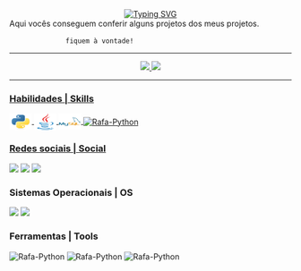 <div align="center">
  <a href="https://git.io/typing-svg"><img src="https://readme-typing-svg.herokuapp.com?font=Fira+Code&pause=1000&width=435&lines=Ol%C3%A1%2C+meu+nome+%C3%A9+Rafael+%F0%9F%91%8B;Sejam+muito+bem-vindos!" alt="Typing SVG" /></a>
</div>
                Aqui vocês conseguem conferir alguns projetos dos meus projetos.

                  fiquem à vontade! 
***

<div align="center">
  <a href="https://github.com/Rafaelrufino91">
  <img height="160em" src="https://github-readme-stats.vercel.app/api?username=Rafaelrufino91&show_icons=true&theme=dark"/>
  <img height="160em" src="https://github-readme-stats.vercel.app/api/top-langs/?username=Rafaelrufino91&theme=dark"/>
</div>


***

### Habilidades | Skills
<div style="display: inline_block">
  <img align="center" alt="Rafa-Python" height="30" width="40" src="https://raw.githubusercontent.com/devicons/devicon/master/icons/python/python-original.svg">
  <img align="center" alt="Rafa-Python" height="30" width="40" src="https://raw.githubusercontent.com/devicons/devicon/master/icons/java/java-original.svg">
  <img align="center" alt="Rafa-Python" height="30" width="40" src="https://raw.githubusercontent.com/devicons/devicon/master/icons/mysql/mysql-original-wordmark.svg">
  <img align="center" alt="Rafa-Python" height="30" width="40" src="https://cdn.jsdelivr.net/gh/devicons/devicon/icons/amazonwebservices/amazonwebservices-plain-wordmark.svg">
</div>

### Redeѕ ѕociaiѕ | Social
<div>
  <a href="https://www.instagram.com/rafael.srufino/" target="_blank"><img src="https://img.shields.io/badge/-Instagram-%23E4405F?style=for-the-badge&logo=instagram&logoColor=black" target="_blank"></a>
  <a href = "mailto:rafaelsilvarufino@gmail.com"><img src="https://img.shields.io/badge/-Gmail-%23333?style=for-the-badge&logo=gmail&logoColor=white" target="_blank"></a>
  <a href="https://www.linkedin.com/in/rafael-da-silva-rufino-631b7014b/" target="_blank"><img src="https://img.shields.io/badge/-LinkedIn-%230077B5?style=for-the-badge&logo=linkedin&logoColor=white" target="_blank"></a> 
</div>

### Sistemas Operacionais | OS
<a href="#"> <img src="https://img.shields.io/badge/Windows-0078D6?style=for-the-badge&logo=windows&logoColor=white"></a>
<a href="#"> <img src="https://img.shields.io/badge/Linux-FCC624?style=for-the-badge&logo=linux&logoColor=black"></a>

### Ferramentas | Tools
<div style="display: inline_block">
 <img align="center" alt="Rafa-Python" height="30" width="40" src="https://cdn.jsdelivr.net/gh/devicons/devicon/icons/vscode/vscode-original-wordmark.svg" />
 <img align="center" alt="Rafa-Python" height="30" width="40" src="https://cdn.jsdelivr.net/gh/devicons/devicon/icons/pycharm/pycharm-original.svg"/>
 <img align="center" alt="Rafa-Python" height="30" width="40" src="https://cdn.jsdelivr.net/gh/devicons/devicon/icons/git/git-original.svg" />
</div>

